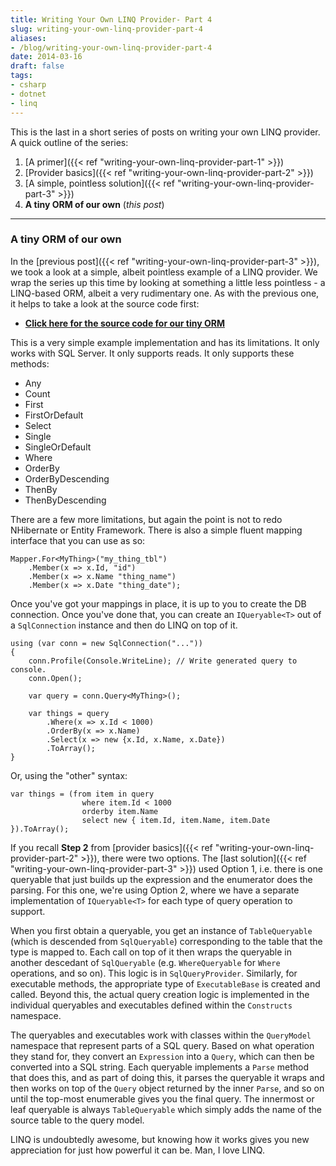 ```yaml
---
title: Writing Your Own LINQ Provider- Part 4
slug: writing-your-own-linq-provider-part-4
aliases:
- /blog/writing-your-own-linq-provider-part-4
date: 2014-03-16
draft: false
tags:
- csharp
- dotnet
- linq
---
```

This is the last in a short series of posts on writing your own LINQ provider. A quick outline of the series:

1. [A primer]({{< ref "writing-your-own-linq-provider-part-1" >}})
2. [Provider basics]({{< ref "writing-your-own-linq-provider-part-2" >}})
3. [A simple, pointless solution]({{< ref "writing-your-own-linq-provider-part-3" >}})
4. **A tiny ORM of our own** (*this post*)

---

### A tiny ORM of our own
In the [previous post]({{< ref "writing-your-own-linq-provider-part-3" >}}), we took a look at a simple, albeit pointless example of a LINQ provider. We wrap the series up this time by looking at something a little less pointless - a LINQ-based ORM, albeit a very rudimentary one. As with the previous one, it helps to take a look at the source code first:

+ [**Click here for the source code for our tiny ORM**](https://github.com/aashishkoirala/snippets/tree/master/src/TinyOrm)

This is a very simple example implementation and has its limitations. It only works with SQL Server. It only supports reads. It only supports these methods:

+ Any
+ Count
+ First
+ FirstOrDefault
+ Select
+ Single
+ SingleOrDefault
+ Where
+ OrderBy
+ OrderByDescending
+ ThenBy
+ ThenByDescending

There are a few more limitations, but again the point is not to redo NHibernate or Entity Framework. There is also a simple fluent mapping interface that you can use as so:

	Mapper.For<MyThing>("my_thing_tbl")
	    .Member(x => x.Id, "id")
	    .Member(x => x.Name "thing_name")
	    .Member(x => x.Date "thing_date");

Once you've got your mappings in place, it is up to you to create the DB connection. Once you've done that, you can create an `IQueryable<T>` out of a `SqlConnection` instance and then do LINQ on top of it. 
	
	using (var conn = new SqlConnection("..."))
	{
	    conn.Profile(Console.WriteLine); // Write generated query to console.
	    conn.Open();

	    var query = conn.Query<MyThing>();
	
	    var things = query
	        .Where(x => x.Id < 1000)
	        .OrderBy(x => x.Name)
	        .Select(x => new {x.Id, x.Name, x.Date})
	        .ToArray();
	}

Or, using the "other" syntax:

	var things = (from item in query
					where item.Id < 1000
					orderby item.Name
					select new { item.Id, item.Name, item.Date }).ToArray();

If you recall **Step 2** from [provider basics]({{< ref "writing-your-own-linq-provider-part-2" >}}), there were two options. The [last solution]({{< ref "writing-your-own-linq-provider-part-3" >}}) used Option 1, i.e. there is one queryable that just builds up the expression and the enumerator does the parsing. For this one, we're using Option 2, where we have a separate implementation of `IQueryable<T>` for each type of query operation to support.

When you first obtain a queryable, you get an instance of `TableQueryable` (which is descended from `SqlQueryable`) corresponding to the table that the type is mapped to. Each call on top of it then wraps the queryable in another descedant of `SqlQueryable` (e.g. `WhereQueryable` for `Where` operations, and so on). This logic is in `SqlQueryProvider`. Similarly, for executable methods, the appropriate type of `ExecutableBase` is created and called. Beyond this, the actual query creation logic is implemented in the individual queryables and executables defined within the `Constructs` namespace.

The queryables and executables work with classes within the `QueryModel` namespace that represent parts of a SQL query. Based on what operation they stand for, they convert an `Expression` into a `Query`, which can then be converted into a SQL string. Each queryable implements a `Parse` method that does this, and as part of doing this, it parses the queryable it wraps and then works on top of the `Query` object returned by the inner `Parse`, and so on until the top-most enumerable gives you the final query. The innermost or leaf queryable is always `TableQueryable` which simply adds the name of the source table to the query model.

LINQ is undoubtedly awesome, but knowing how it works gives you new appreciation for just how powerful it can be. Man, I love LINQ.
